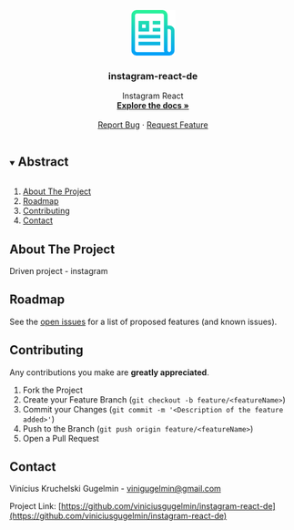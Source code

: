 <p align="center">
  <a href="https://github.com/viniciusgugelmin/instagram-react-de">
    <img src="info/readme.png" alt="readme-logo" width="80" height="80">
  </a>

  <h3 align="center">instagram-react-de</h3>

  <p align="center">
    Instagram React
    <br />
    <a href="https://github.com/viniciusgugelmin/instagram-react-de"><strong>Explore the docs »</strong></a>
    <br />
    <br />
    <a href="https://github.com/viniciusgugelmin/instagram-react-de/issues">Report Bug</a>
    ·
    <a href="https://github.com/viniciusgugelmin/instagram-react-de/issues">Request Feature</a>
  </p>
</p>

<details open="open">
  <summary><h2 style="display: inline-block">Abstract</h2></summary>
  <ol>
    <li>
      <a href="#about-the-project">About The Project</a>
    </li>
    <li><a href="#roadmap">Roadmap</a></li>
    <li><a href="#contributing">Contributing</a></li>
    <li><a href="#contact">Contact</a></li>
  </ol>
</details>

## About The Project

Driven project - instagram

## Roadmap

See the [open issues](https://github.com/viniciusgugelmin/instagram-react-de/issues) for a list of proposed features (and known issues).

## Contributing

Any contributions you make are **greatly appreciated**.

1. Fork the Project
2. Create your Feature Branch (`git checkout -b feature/<featureName>`)
3. Commit your Changes (`git commit -m '<Description of the feature added>'`)
4. Push to the Branch (`git push origin feature/<featureName>`)
5. Open a Pull Request

## Contact

Vinícius Kruchelski Gugelmin - vinigugelmin@gmail.com

Project Link: [https://github.com/viniciusgugelmin/instagram-react-de](https://github.com/viniciusgugelmin/instagram-react-de)
